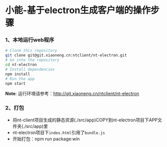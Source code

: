 小能-基于electron生成客户端的操作步骤
===========================
### 1、本地运行web程序  

```bash
# Clone this repository
git clone git@git.xiaoneng.cn:ntclient/nt-electron.git
# Go into the repository
cd nt-electron
# Install dependencies
npm install
# Run the app
npm start
```
**Note**: 运行环境请参考：http://git.xiaoneng.cn/ntclient/nt-electron

### 2、打包
  *    将nt-client项目生成的静态资源(./src/app)COPY到nt-electron项目下APP文件夹(./src/app)里
  *    nt-electron项目下`index.html`引用了`bundle.js`
  *    开始打包：npm run package:win 
